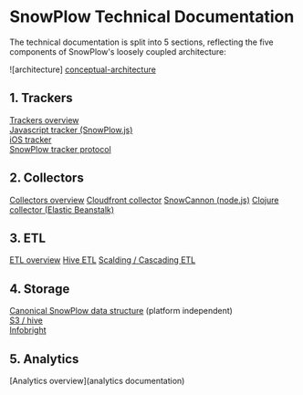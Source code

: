 # SnowPlow Technical Documentation

The technical documentation is split into 5 sections, reflecting the five components of SnowPlow's loosely coupled architecture:

![architecture] [conceptual-architecture]

## 1. Trackers
[Trackers overview](trackers)  
[Javascript tracker (SnowPlow.js)](javascript-tracker)  
[iOS tracker](ios-tracker)  
[SnowPlow tracker protocol](tracker-protocol)  

## 2. Collectors
[Collectors overview](collectors)
[Cloudfront collector](cloudfront)
[SnowCannon (node.js)](snowcannon)
[Clojure collector (Elastic Beanstalk)](clojure)

## 3. ETL
[ETL overview](etl)
[Hive ETL](hive)
[Scalding / Cascading ETL](scalding)

## 4. Storage
[Canonical SnowPlow data structure](canonical-data-structure) (platform independent)  
[S3 / hive](s3-apache-hive-storage)  
[Infobright](infobright-storage)  

## 5. Analytics
[Analytics overview](analytics documentation)



[conceptual-architecture]: about-snowplow/images/conceptual-architecture.png